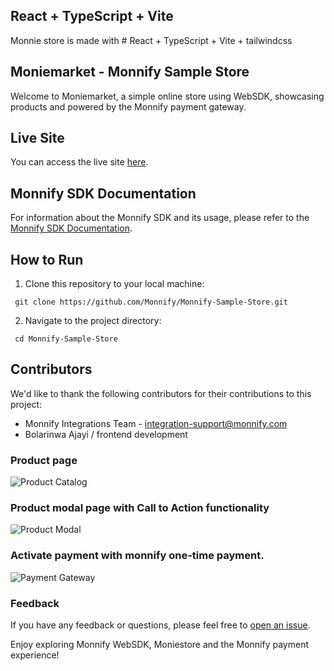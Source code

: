 ## React + TypeScript + Vite

Monnie store is made with # React + TypeScript + Vite + tailwindcss
## Moniemarket - Monnify Sample Store

Welcome to Moniemarket, a simple online store using WebSDK, showcasing products and powered by the Monnify payment gateway.

## Live Site

You can access the live site [here](https://monnifystore.netlify.app/).

## Monnify SDK Documentation

For information about the Monnify SDK and its usage, please refer to the [Monnify SDK Documentation](https://developers.monnify.com/docs/collections/one-time-payments/).

## How to Run

1. Clone this repository to your local machine:

```
 git clone https://github.com/Monnify/Monnify-Sample-Store.git

```

2. Navigate to the project directory:
```
 cd Monnify-Sample-Store
```

## Contributors

We'd like to thank the following contributors for their contributions to this project:

- Monnify Integrations Team - integration-support@monnify.com
- Bolarinwa Ajayi / frontend development


### Product page

![Product Catalog](https://github.com/user-attachments/assets/4431722b-40ba-4b36-bf32-3c3bc6a048fa)


### Product modal page with Call to Action functionality  
![Product Modal](https://github.com/user-attachments/assets/f4e5b49a-15f7-400b-960d-f0e77af5cfa1)


### Activate payment with monnify one-time payment.
![Payment Gateway](https://github.com/user-attachments/assets/a8ce2b3d-5a68-43b5-8c17-57c5b89feaf9)

### Feedback

If you have any feedback or questions, please feel free to [open an issue](https://github.com/Monnify/Monnify-Sample-Store/issues).

Enjoy exploring Monnify WebSDK, Moniestore and the Monnify payment experience!


